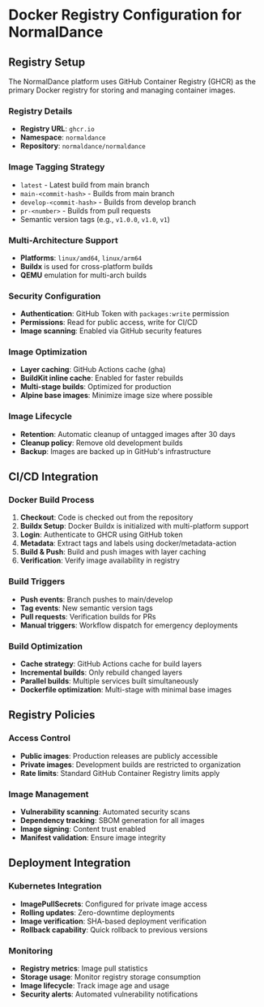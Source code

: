 # Docker Registry Configuration for NormalDance

## Registry Setup

The NormalDance platform uses GitHub Container Registry (GHCR) as the primary Docker registry for storing and managing container images.

### Registry Details

- **Registry URL**: `ghcr.io`
- **Namespace**: `normaldance`
- **Repository**: `normaldance/normaldance`

### Image Tagging Strategy

- `latest` - Latest build from main branch
- `main-<commit-hash>` - Builds from main branch
- `develop-<commit-hash>` - Builds from develop branch
- `pr-<number>` - Builds from pull requests
- Semantic version tags (e.g., `v1.0.0`, `v1.0`, `v1`)

### Multi-Architecture Support

- **Platforms**: `linux/amd64`, `linux/arm64`
- **Buildx** is used for cross-platform builds
- **QEMU** emulation for multi-arch builds

### Security Configuration

- **Authentication**: GitHub Token with `packages:write` permission
- **Permissions**: Read for public access, write for CI/CD
- **Image scanning**: Enabled via GitHub security features

### Image Optimization

- **Layer caching**: GitHub Actions cache (gha)
- **BuildKit inline cache**: Enabled for faster rebuilds
- **Multi-stage builds**: Optimized for production
- **Alpine base images**: Minimize image size where possible

### Image Lifecycle

- **Retention**: Automatic cleanup of untagged images after 30 days
- **Cleanup policy**: Remove old development builds
- **Backup**: Images are backed up in GitHub's infrastructure

## CI/CD Integration

### Docker Build Process

1. **Checkout**: Code is checked out from the repository
2. **Buildx Setup**: Docker Buildx is initialized with multi-platform support
3. **Login**: Authenticate to GHCR using GitHub token
4. **Metadata**: Extract tags and labels using docker/metadata-action
5. **Build & Push**: Build and push images with layer caching
6. **Verification**: Verify image availability in registry

### Build Triggers

- **Push events**: Branch pushes to main/develop
- **Tag events**: New semantic version tags
- **Pull requests**: Verification builds for PRs
- **Manual triggers**: Workflow dispatch for emergency deployments

### Build Optimization

- **Cache strategy**: GitHub Actions cache for build layers
- **Incremental builds**: Only rebuild changed layers
- **Parallel builds**: Multiple services built simultaneously
- **Dockerfile optimization**: Multi-stage with minimal base images

## Registry Policies

### Access Control

- **Public images**: Production releases are publicly accessible
- **Private images**: Development builds are restricted to organization
- **Rate limits**: Standard GitHub Container Registry limits apply

### Image Management

- **Vulnerability scanning**: Automated security scans
- **Dependency tracking**: SBOM generation for all images
- **Image signing**: Content trust enabled
- **Manifest validation**: Ensure image integrity

## Deployment Integration

### Kubernetes Integration

- **ImagePullSecrets**: Configured for private image access
- **Rolling updates**: Zero-downtime deployments
- **Image verification**: SHA-based deployment verification
- **Rollback capability**: Quick rollback to previous versions

### Monitoring

- **Registry metrics**: Image pull statistics
- **Storage usage**: Monitor registry storage consumption
- **Image lifecycle**: Track image age and usage
- **Security alerts**: Automated vulnerability notifications
